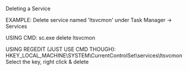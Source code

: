 Deleting a Service

EXAMPLE: Delete service named 'ltsvcmon' under Task Manager -> Services

   USING CMD:
	sc.exe delete ltsvcmon

   USING REGEDIT (JUST USE CMD THOUGH):
	HKEY_LOCAL_MACHINE\SYSTEM\CurrentControlSet\services\ltsvcmon
		Select the key, right click & delete